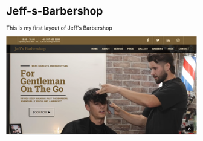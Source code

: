 # Jeff-s-Barbershop
This is my first layout of Jeff's Barbershop

![](img/thumbnail.png "This is Jeff's Barbershop")
